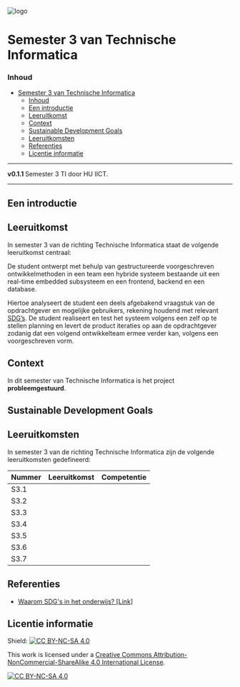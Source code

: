 ![logo](https://www.hu.nl/-/media/hu/afbeeldingen/algemeen/hu-logo.ashx) [](logo-id)

# Semester 3 van Technische Informatica[](title-id)

### Inhoud[](toc-id)

- [Semester 3 van Technische Informatica](#semester-3-van-technische-informatica)
    - [Inhoud](#inhoud)
  - [Een introductie](#een-introductie)
  - [Leeruitkomst](#leeruitkomst)
  - [Context](#context)
  - [Sustainable Development Goals](#sustainable-development-goals)
  - [Leeruitkomsten](#leeruitkomsten)
  - [Referenties](#referenties)
  - [Licentie informatie](#licentie-informatie)

---

**v0.1.1 [](version-id)** Semester 3 TI door HU IICT[](author-id).

---

## Een introductie

## Leeruitkomst

In semester 3 van de richting Technische Informatica staat de volgende leeruitkomst centraal:

De student ontwerpt met behulp van gestructureerde voorgeschreven ontwikkelmethoden in een team een hybride systeem bestaande uit een real-time embedded subsysteem en een frontend, backend en een database. 

Hiertoe analyseert de student een deels afgebakend vraagstuk van de opdrachtgever en mogelijke gebruikers, rekening houdend met relevant [SDG’s](SDG.md). De student realiseert en test het systeem volgens een zelf op te stellen planning en levert de product iteraties op aan de opdrachtgever zodanig dat een volgend ontwikkelteam ermee verder kan, volgens een voorgeschreven vorm. 


## Context

In dit semester van Technische Informatica is het project **probleemgestuurd**.

## Sustainable Development Goals

## Leeruitkomsten

In semester 3 van de richting Technische Informatica zijn de volgende leeruitkomsten gedefineerd:

| Nummer | Leeruitkomst | Competentie |
| --- | --- | --- |
| S3.1   |
| S3.2   | 
| S3.3   |
| S3.4   |
| S3.5   | 
| S3.6   | 
| S3.7   | 

## Referenties

* [Waarom SDG's in het onderwijs? \[Link\]](<https://husite.nl/duurzaam/duurzame-hu-onderwijs-onderzoek-sdgs-in-het-onderwijs/waarom-sdgs-in-het-onderwijs/>)

## Licentie informatie

Shield: [![CC BY-NC-SA 4.0][cc-by-nc-sa-shield]][cc-by-nc-sa]

This work is licensed under a
[Creative Commons Attribution-NonCommercial-ShareAlike 4.0 International License][cc-by-nc-sa].

[![CC BY-NC-SA 4.0][cc-by-nc-sa-image]][cc-by-nc-sa]

[cc-by-nc-sa]: http://creativecommons.org/licenses/by-nc-sa/4.0/
[cc-by-nc-sa-image]: https://licensebuttons.net/l/by-nc-sa/4.0/88x31.png
[cc-by-nc-sa-shield]: https://img.shields.io/badge/License-CC%20BY--NC--SA%204.0-lightgrey.svg